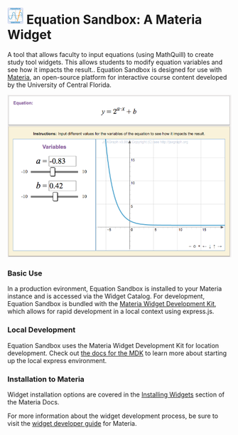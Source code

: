 <h1>
    <img src="src/_icons/icon-60.png" width="36px"/>
    Equation Sandbox: A Materia Widget
</h1>

A tool that allows faculty to input equations (using MathQuill) to create study tool widgets. This allows students to modify equation variables and see how it impacts the result.. Equation Sandbox is designed for use with [Materia](https://github.com/ucfopen/Materia), an open-source platform for interactive course content developed by the University of Central Florida.

![Equation Sandbox Player](src/_screen-shots/2.png)

### Basic Use

In a production evironment, Equation Sandbox is installed to your Materia instance and is accessed via the Widget Catalog. For development, Equation Sandbox is bundled with the [Materia Widget Development Kit](https://github.com/ucfopen/Materia-Widget-Dev-Kit), which allows for rapid development in a local context using express.js.

### Local Development

Equation Sandbox uses the Materia Widget Development Kit for location development. Check out [the docs for the MDK](https://ucfopen.github.io/Materia-Docs/develop/materia-widget-development-kit.html) to learn more about starting up the local express environment.

### Installation to Materia

Widget installation options are covered in the [Installing Widgets](https://ucfopen.github.io/Materia-Docs/admin/installing-widgets.html) section of the Materia Docs.

For more information about the widget development process, be sure to visit the [widget developer guide](https://ucfopen.github.io/Materia-Docs/develop/widget-developer-guide.html) for Materia.
